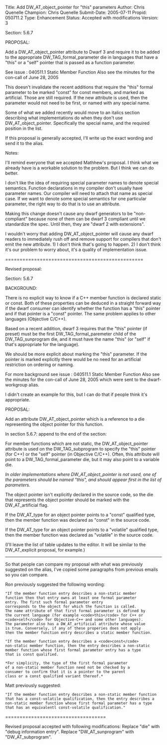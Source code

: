 Title:       Add DW_AT_object_pointer for "this" parameters
Author:      Chris Quenelle
Champion:    Chris Quenelle
Submit-Date: 2005-07-11
Propid:      050711.2
Type:        Enhancement
Status:      Accepted with modifications
Version:     3

Section: 5.6.7

PROPOSAL:

Add a DW_AT_object_pointer attribute to Dwarf 3 and
require it to be added to the appropriate DW_TAG_formal_parameter
die in languages that have a "this" or a "self" pointer that
is passed as a function parameter.

See issue : 040511.1  Static Member Function
Also see the minutes for the con-call of June 28, 2005

This doesn't invalidate the recent additions that require
the "this" formal parameter to be marked "const" for const
members, and marked as artificial.  Those are
still required.  If the new attribute is used, then
the parameter would not need to be first, or named
with any special name.

Some of what we added recently would move to an italics
section describing what implementations do when they
don't use DW_AT_object_pointer.  Specifically the
special name, and the required position in the list.

If this proposal is generally accepted, I'll write up the exact
wording and send it to the alias.

Notes:

I'll remind everyone that we accepted Mathhew's proposal.
I think what we already have is a workable solution to
the problem.  But I think we can do better.

I don't like the idea of requiring special parameter names
to denote special semantics.  Function declarations in my
compiler don't usually have parameter names.  Our compiler
will need to attach that name as special case.  If we
want to denote some special semantics for one particular
parameter, the right way to do that is to use an attribute.

Making this change doesn't cause any dwarf generators to
be "non-compliant" because none of them can be dwarf 3
compliant until we standardize the spec.  Until then, they are
"dwarf 2 with extensions".

I wouldn't worry that adding DW_AT_object_pointer will cause
any dwarf readers to immediately rush off and remove support
for compilers that don't emit the new attribute. 1) I don't
think that's going to happen.  2) I don't think it's our
problem to worry about, it's a quality of implementation issue.

================================================

Revised proposal:

Section: 5.6.7

BACKGROUND:

There is no explicit way to know if a C++ member function
is declared static or const.  Both of these properties can
be deduced in a straight forward way if the dwarf consumer
can identify whether the function has a "this" pointer
and if that pointer is a "const" pointer.  The same
problem applies to other languages (Objective C/C++).

Based on a recent addition, dwarf 3 requires that the
"this" pointer (if preset) must be the first DW_TAG_formal_paremeter
child of the DW_TAG_sunprogram die, and it must have the
name "this" (or "self" if that's appropriate for the language).

We should be more explicit about marking the "this" parameter.
If the pointer is marked explicitly there would be no need
for an artificial restriction on ordering or naming.

For more background see issue : 040511.1  Static Member Function
Also see the minutes for the con-call of June 28, 2005
which were sent to the dwarf-workgroup alias.

I didn't create an example for this, but I can do that
if people think it's appropriate.

PROPOSAL:

Add an attribute DW_AT_object_pointer which is a reference
to a die representing the object pointer for this function.

In section 5.6.7:
 append to the end of the section:

  For member functions which are not static, the DW_AT_object_pointer
  attribute is used on the DW_TAG_subprogram to specify the "this"
  pointer (for C++) or the "self" pointer (in Objective C/C++).
  Often, this attribute will point to a DW_TAG_formal_parameter
  die, but it may also point to a variable die.

  *In older implementations where DW_AT_object_pointer is not used,
  one of the parameters should be named "this", and should appear
  first in the list of parameters.*

  The object pointer isn't explicitly declared in the source code,
  so the die that represents the object pointer should be marked
  with the DW_AT_artificial flag.

  If the DW_AT_type for an object pointer points to a "const" qualified
  type, then the member function was declared as "const" in the source code.

  If the DW_AT_type for an object pointer points to a "volatile" qualified
  type, then the member function was declared as "volatile" in the source code.

(I'll leave the list of table updates to the editor.  It will
be similar to the DW_AT_explicit proposal, for example.)

-------------------------

So that people can compare my proposal with what was
previously suggested on the alias, I've copied some
paragraphs from previous emails so you can compare.

Ron previously suggested the following wording:

    "If the member function entry describes a non-static member
    function then that entry owns at least one formal parameter
    entry. The first such formal parameter entry
    corresponds to the object for which the function is called.
    The name attribute of that first formal parameter is defined by
    the current language (for example <code>this</code> for C++ or
    <code>self</code> for Objective-C++ and some other languages).
    The parameter also has a DW_AT_artificial attribute whose value
    is true. Conversely, if any of these properies does not apply
    then the member function entry describes a static member function.

    "If the member function entry describes a <code>const</code>
    non-static member function, then the entry describes a non-static
    member function whose first formal parameter entry has a type
    that is const qualified.

    *For simplicity, the type of the first formal parameter
    of a non-static member function need not be checked by a
    consumer to confirm that it is a pointer to the parent
    class or a const qualified variant thereof.*

Matt previously suggested:

    "If the member function entry describes a non-static member function
    that has a const-volatile qualification, then the entry describes a
    non-static member function whose first formal parameter has a type
    that has an equivalentl const-volatile qualification."

===================================

Revised proposal accepted with following modifications:
  Replace "die" with "debug information entry".
  Replace "DW_AT_sunprogram" with "DW_AT_subprogram".
